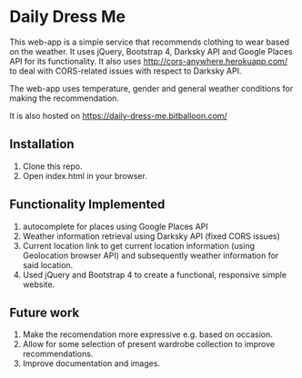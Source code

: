 # Daily Dress Me
This web-app is a simple service that recommends clothing to wear based on the weather. It uses jQuery, Bootstrap 4, Darksky API and Google Places API for its functionality. It also uses http://cors-anywhere.herokuapp.com/ to deal with CORS-related issues with respect to Darksky API.

The web-app uses temperature, gender and general weather conditions for making the recommendation.

It is also hosted on https://daily-dress-me.bitballoon.com/

## Installation
1. Clone this repo.
2. Open index.html in your browser.

## Functionality Implemented
1. autocomplete for places using Google Places API
2. Weather information retrieval using Darksky API (fixed CORS issues)
3. Current location link to get current location information (using Geolocation browser API) and subsequently weather information for said location.
4. Used jQuery and Bootstrap 4 to create a functional, responsive simple website.

## Future work
1. Make the recomendation more expressive e.g. based on occasion.
2. Allow for some selection of present wardrobe collection to improve recommendations.
3. Improve documentation and images. 